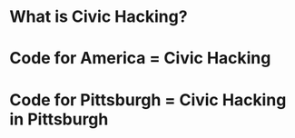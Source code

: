
<!-- .slide: data-state="normal" id="civichacking" data-menu-title="What is Civic Hacking?" -->
# What is Civic Hacking?

<!-- .slide: data-state="normal" id="codeforamerica" data-menu-title="Code for America" -->
# Code for America = Civic Hacking

<!-- .slide: data-state="normal" id="codeforpittsburgh" data-menu-title="Code for Pittsburgh" -->
# Code for Pittsburgh = Civic Hacking in Pittsburgh
